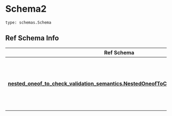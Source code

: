 # Schema2
```
type: schemas.Schema
```

## Ref Schema Info
Ref Schema | Input Type | Output Type
---------- | ---------- | -----------
[**nested_oneof_to_check_validation_semantics.NestedOneofToCheckValidationSemantics**](../../../../../../../../components/schema/nested_oneof_to_check_validation_semantics.md) | dict, schemas.immutabledict, str, datetime.date, datetime.datetime, uuid.UUID, int, float, bool, None, list, tuple, bytes, io.FileIO, io.BufferedReader | schemas.immutabledict, str, float, int, bool, None, tuple, bytes, io.FileIO

